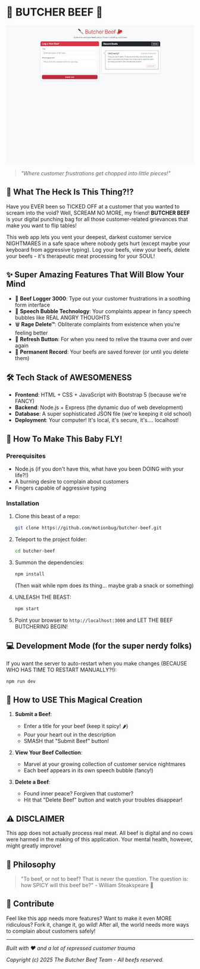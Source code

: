 # 🔪 BUTCHER BEEF 🥩

![BUTCHER BEEF](img/screenshot.jpg)


> *"Where customer frustrations get chopped into little pieces!"*

## 🤬 What The Heck Is This Thing?!?

Have you EVER been so TICKED OFF at a customer that you wanted to scream into the void? Well, SCREAM NO MORE, my friend! **BUTCHER BEEF** is your digital punching bag for all those customer-related grievances that make you want to flip tables!

This web app lets you vent your deepest, darkest customer service NIGHTMARES in a safe space where nobody gets hurt (except maybe your keyboard from aggressive typing). Log your beefs, view your beefs, delete your beefs - it's therapeutic meat processing for your SOUL!

## ✨ Super Amazing Features That Will Blow Your Mind

- 🥊 **Beef Logger 3000**: Type out your customer frustrations in a soothing form interface
- 💬 **Speech Bubble Technology**: Your complaints appear in fancy speech bubbles like REAL ANGRY THOUGHTS
- 🗑️ **Rage Delete™**: Obliterate complaints from existence when you're feeling better
- 🔄 **Refresh Button**: For when you need to relive the trauma over and over again
- 💾 **Permanent Record**: Your beefs are saved forever (or until you delete them)

## 🛠️ Tech Stack of AWESOMENESS

- **Frontend**: HTML + CSS + JavaScript with Bootstrap 5 (because we're FANCY)
- **Backend**: Node.js + Express (the dynamic duo of web development)
- **Database**: A super sophisticated JSON file (we're keeping it old school)
- **Deployment**: Your computer! It's local, it's secure, it's.... localhost!

## 🚀 How To Make This Baby FLY!

### Prerequisites

- Node.js (if you don't have this, what have you been DOING with your life?!)
- A burning desire to complain about customers
- Fingers capable of aggressive typing

### Installation

1. Clone this beast of a repo:
   ```bash
   git clone https://github.com/motionbug/butcher-beef.git
   ```

2. Teleport to the project folder:
   ```bash
   cd butcher-beef
   ```

3. Summon the dependencies:
   ```bash
   npm install
   ```
   (Then wait while npm does its thing... maybe grab a snack or something)

4. UNLEASH THE BEAST:
   ```bash
   npm start
   ```

5. Point your browser to `http://localhost:3000` and LET THE BEEF BUTCHERING BEGIN!

## 💻 Development Mode (for the super nerdy folks)

If you want the server to auto-restart when you make changes (BECAUSE WHO HAS TIME TO RESTART MANUALLY?!):

```bash
npm run dev
```

## 📝 How to USE This Magical Creation

1. **Submit a Beef**:
   - Enter a title for your beef (keep it spicy! 🌶️)
   - Pour your heart out in the description
   - SMASH that "Submit Beef" button!

2. **View Your Beef Collection**:
   - Marvel at your growing collection of customer service nightmares
   - Each beef appears in its own speech bubble (fancy!)

3. **Delete a Beef**:
   - Found inner peace? Forgiven that customer?
   - Hit that "Delete Beef" button and watch your troubles disappear!

## ⚠️ DISCLAIMER

This app does not actually process real meat. All beef is digital and no cows were harmed in the making of this application. Your mental health, however, might greatly improve!

## 🧠 Philosophy

> "To beef, or not to beef? That is never the question. The question is: how SPICY will this beef be?" - William Steakspeare 🥩

## 🤝 Contribute

Feel like this app needs more features? Want to make it even MORE ridiculous? Fork it, change it, go wild! After all, the world needs more ways to complain about customers safely!

---

*Built with ❤️ and a lot of repressed customer trauma*

*Copyright (c) 2025 The Butcher Beef Team - All beefs reserved.*
